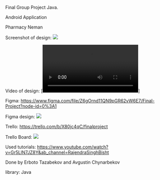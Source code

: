 Final Group Project Java.

Android Application

Pharmacy Neman

Screenshot of design: ![](https://user-images.githubusercontent.com/72886935/117552476-622d6c80-b06d-11eb-86ae-b7fec13a75a7.png)

Video of design: [![](https://user-images.githubusercontent.com/72886935/117553060-0d8bf080-b071-11eb-838e-83032a187ec6.MOV)]



Figma: https://www.figma.com/file/Z6gOrnd11QN9pGR62vW6E7/Final-Project?node-id=0%3A1

Figma design: ![](https://user-images.githubusercontent.com/72886935/117552692-d1579080-b06e-11eb-8b80-3f7fad0734a7.png)


Trello: https://trello.com/b/X80jc4qC/finalproject

Trello Board: ![](https://user-images.githubusercontent.com/72886935/117552368-b7b54980-b06c-11eb-9d06-386ff4cfe124.png)

Used tutorials: https://www.youtube.com/watch?v=Gr5LlN7JZ8Y&ab_channel=RajendraSinghBisht


Done by Erboto Tazabekov and Avgustin Chynarbekov



library: Java
